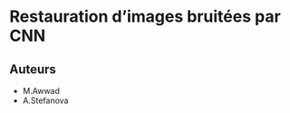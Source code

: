 # Restauration d’images bruitées par CNN
## Auteurs
* M.Awwad
* A.Stefanova

<!-- ## Description -->